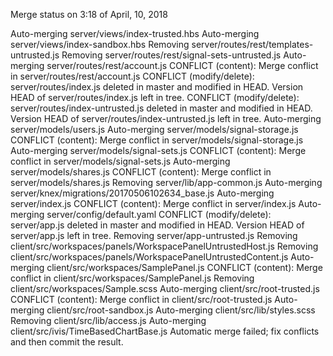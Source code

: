 

Merge status on 3:18 of April, 10, 2018

Auto-merging server/views/index-trusted.hbs
Auto-merging server/views/index-sandbox.hbs
Removing server/routes/rest/templates-untrusted.js
Removing server/routes/rest/signal-sets-untrusted.js
Auto-merging server/routes/rest/account.js
CONFLICT (content): Merge conflict in server/routes/rest/account.js
CONFLICT (modify/delete): server/routes/index.js deleted in master and modified in HEAD. Version HEAD of server/routes/index.js left in tree.
CONFLICT (modify/delete): server/routes/index-untrusted.js deleted in master and modified in HEAD. Version HEAD of server/routes/index-untrusted.js left in tree.
Auto-merging server/models/users.js
Auto-merging server/models/signal-storage.js
CONFLICT (content): Merge conflict in server/models/signal-storage.js
Auto-merging server/models/signal-sets.js
CONFLICT (content): Merge conflict in server/models/signal-sets.js
Auto-merging server/models/shares.js
CONFLICT (content): Merge conflict in server/models/shares.js
Removing server/lib/app-common.js
Auto-merging server/knex/migrations/20170506102634_base.js
Auto-merging server/index.js
CONFLICT (content): Merge conflict in server/index.js
Auto-merging server/config/default.yaml
CONFLICT (modify/delete): server/app.js deleted in master and modified in HEAD. Version HEAD of server/app.js left in tree.
Removing server/app-untrusted.js
Removing client/src/workspaces/panels/WorkspacePanelUntrustedHost.js
Removing client/src/workspaces/panels/WorkspacePanelUntrustedContent.js
Auto-merging client/src/workspaces/SamplePanel.js
CONFLICT (content): Merge conflict in client/src/workspaces/SamplePanel.js
Removing client/src/workspaces/Sample.scss
Auto-merging client/src/root-trusted.js
CONFLICT (content): Merge conflict in client/src/root-trusted.js
Auto-merging client/src/root-sandbox.js
Auto-merging client/src/lib/styles.scss
Removing client/src/lib/access.js
Auto-merging client/src/ivis/TimeBasedChartBase.js
Automatic merge failed; fix conflicts and then commit the result.

